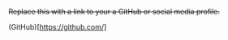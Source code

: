<del> Replace this with a link to your a GitHub or social media profile. </del>

(GitHub)[https://github.com/]
